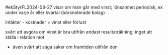 #ekStyrFL2024-08-27
visar om man går med vinst; lönsamhet
periodisk, ex under varje år eller kvartal (börsnoterade bolag)

intäkter - kostnader = vinst eller förlust

svårt att avgöra om vinst är bra utifrån endast resultaträkning; inget att ställa i relation mot
- även svårt att säga saker om framtiden utifrån den

